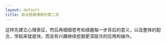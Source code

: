 ```yaml
---
layout: default
title: 尝试搭建博客的第二天
---
```


这样先建立心理表征，然后再细细思考和琢磨每一步背后的意义，以及整体的配合，学起来就是快，而且有兴趣继续挖掘更深层次的应用和操作。
